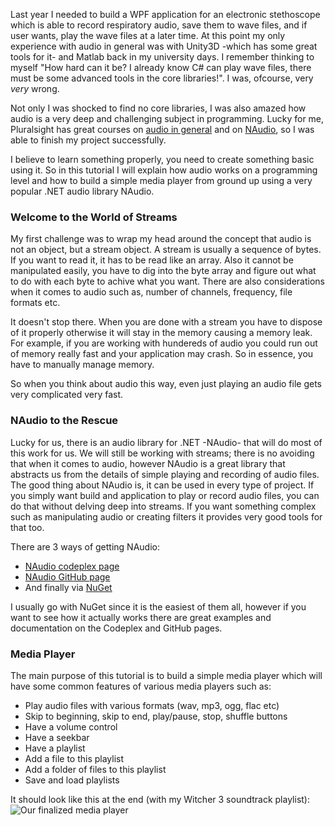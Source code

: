 Last year I needed to build a WPF application for an electronic stethoscope which is able to record respiratory audio, save them to wave files, and if user wants, play the wave files at a later time. At this point my only experience with audio in general was with Unity3D -which has some great tools for it- and Matlab back in my university days. I remember thinking to myself "How hard can it be? I already know C# can play wave files, there must be some advanced tools in the core libraries!". I was, ofcourse, very *very* wrong.

Not only I was shocked to find no core libraries, I was also amazed how audio is a very deep and challenging subject in programming. Lucky for me, Pluralsight has great courses on [audio in general](https://www.pluralsight.com/courses/digital-audio-fundamentals) and on [NAudio](https://www.pluralsight.com/courses/audio-programming-naudio), so I was able to finish my project successfully.

I believe to learn something properly, you need to create something basic using it. So in this tutorial I will explain how audio works on a programming level and how to build a simple media player from ground up using a very popular .NET audio library NAudio.

### Welcome to the World of Streams
My first challenge was to wrap my head around the concept that audio is not an object, but a stream object. A stream is usually a sequence of bytes. If you want to read it, it has to be read like an array. Also it cannot be manipulated easily, you have to dig into the byte array and figure out what to do with each byte to achive what you want. There are also considerations when it comes to audio such as, number of channels, frequency, file formats etc.

It doesn't stop there. When you are done with a stream you have to dispose of it properly otherwise it will stay in the memory causing a memory leak. For example, if you are working with hundereds of audio you could run out of memory really fast and your application may crash. So in essence, you have to manually manage memory.

So when you think about audio this way, even just playing an audio file gets very complicated very fast.

### NAudio to the Rescue
Lucky for us, there is an audio library for .NET -NAudio- that will do most of this work for us. We will still be working with streams; there is no avoiding that when it comes to audio, however NAudio is a great library that abstracts us from the details of simple playing and recording of audio files. The good thing about NAudio is, it can be used in every type of project. If you simply want build and application to play or record audio files, you can do that without delving deep into streams. If you want something complex such as manipulating audio or creating filters it provides very good tools for that too.

There are 3 ways of getting NAudio:
- [NAudio codeplex page](https://naudio.codeplex.com/)
- [NAudio GitHub page](https://github.com/naudio/NAudio)
- And finally via [NuGet](https://www.nuget.org/packages/NAudio/)

I usually go with NuGet since it is the easiest of them all, however if you want to see how it actually works there are great examples and documentation on the Codeplex and GitHub pages.

### Media Player

The main purpose of this tutorial is to build a simple media player which will have some common features of various media players such as:
- Play audio files with various formats (wav, mp3, ogg, flac etc)
- Skip to beginning, skip to end, play/pause, stop, shuffle buttons
- Have a volume control
- Have a seekbar
- Have a playlist
- Add a file to this playlist
- Add a folder of files to this playlist
- Save and load playlists

It should look like this at the end (with my Witcher 3 soundtrack playlist):
![Our finalized media player](https://raw.githubusercontent.com/pluralsight/guides/master/images/71e4ccf5-4301-4b3f-8cb2-7fde9b7a816e.png)











